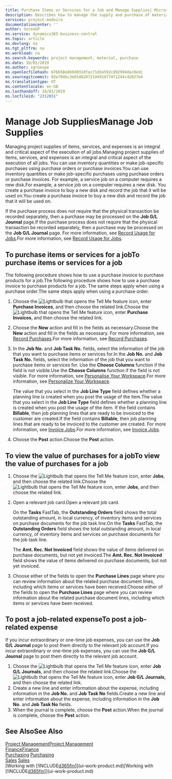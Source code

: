 ```yaml
---
title: Purchase Items or Services for a Job and Manage Supplies| Microsoft Docs
description: Describes how to manage the supply and purchase of material and services to jobs.
services: project-madeira
documentationcenter: ''
author: SorenGP
ms.service: dynamics365-business-central
ms.topic: article
ms.devlang: na
ms.tgt_pltfrm: na
ms.workload: na
ms.search.keywords: project management, material, purchase
ms.date: 10/01/2019
ms.author: sgroespe
ms.openlocfilehash: 676658e869d0310fac71dda592c892994dac0edc
ms.sourcegitcommit: 02e704bc3e01d62072144919774f1244c42827e4
ms.translationtype: HT
ms.contentlocale: en-GB
ms.lasthandoff: 10/01/2019
ms.locfileid: "2312851"
---
```

# <a name="manage-job-supplies"></a><span data-ttu-id="5a051-103">Manage Job Supplies</span><span class="sxs-lookup"><span data-stu-id="5a051-103">Manage Job Supplies</span></span>
<span data-ttu-id="5a051-104">Managing project supplies of items, services, and expenses is an integral and critical aspect of the execution of all jobs.</span><span class="sxs-lookup"><span data-stu-id="5a051-104">Managing project supplies of items, services, and expenses is an integral and critical aspect of the execution of all jobs.</span></span> <span data-ttu-id="5a051-105">You can use inventory quantities or make job-specific purchases using purchase orders or purchase invoices.</span><span class="sxs-lookup"><span data-stu-id="5a051-105">You can use inventory quantities or make job-specific purchases using purchase orders or purchase invoices.</span></span> <span data-ttu-id="5a051-106">For example, a service job on a computer requires a new disk.</span><span class="sxs-lookup"><span data-stu-id="5a051-106">For example, a service job on a computer requires a new disk.</span></span> <span data-ttu-id="5a051-107">You create a purchase invoice to buy a new disk and record the job that it will be used on.</span><span class="sxs-lookup"><span data-stu-id="5a051-107">You create a purchase invoice to buy a new disk and record the job that it will be used on.</span></span>

<span data-ttu-id="5a051-108">If the purchase process does not require that the physical transaction be recorded separately, then a purchase may be processed on the **Job G/L Journal** page.</span><span class="sxs-lookup"><span data-stu-id="5a051-108">If the purchase process does not require that the physical transaction be recorded separately, then a purchase may be processed on the **Job G/L Journal** page.</span></span> <span data-ttu-id="5a051-109">For more information, see [Record Usage for Jobs](projects-how-record-job-usage.md).</span><span class="sxs-lookup"><span data-stu-id="5a051-109">For more information, see [Record Usage for Jobs](projects-how-record-job-usage.md).</span></span>

## <a name="to-purchase-items-or-services-for-a-job"></a><span data-ttu-id="5a051-110">To purchase items or services for a job</span><span class="sxs-lookup"><span data-stu-id="5a051-110">To purchase items or services for a job</span></span>
<span data-ttu-id="5a051-111">The following procedure shows how to use a purchase invoice to purchase products for a job.</span><span class="sxs-lookup"><span data-stu-id="5a051-111">The following procedure shows how to use a purchase invoice to purchase products for a job.</span></span> <span data-ttu-id="5a051-112">The same steps apply when using a purchase order.</span><span class="sxs-lookup"><span data-stu-id="5a051-112">The same steps apply when using a purchase order.</span></span>  

1. <span data-ttu-id="5a051-113">Choose the ![Lightbulb that opens the Tell Me feature](media/ui-search/search_small.png "Tell me what you want to do") icon, enter **Purchase Invoices**, and then choose the related link.</span><span class="sxs-lookup"><span data-stu-id="5a051-113">Choose the ![Lightbulb that opens the Tell Me feature](media/ui-search/search_small.png "Tell me what you want to do") icon, enter **Purchase Invoices**, and then choose the related link.</span></span>  
2. <span data-ttu-id="5a051-114">Choose the **New** action and fill in the fields as necessary.</span><span class="sxs-lookup"><span data-stu-id="5a051-114">Choose the **New** action and fill in the fields as necessary.</span></span> <span data-ttu-id="5a051-115">For more information, see [Record Purchases](purchasing-how-record-purchases.md).</span><span class="sxs-lookup"><span data-stu-id="5a051-115">For more information, see [Record Purchases](purchasing-how-record-purchases.md).</span></span>
3. <span data-ttu-id="5a051-116">In the **Job No.** and **Job Task No.** fields, select the information of the job that you want to purchase items or services for.</span><span class="sxs-lookup"><span data-stu-id="5a051-116">In the **Job No.** and **Job Task No.** fields, select the information of the job that you want to purchase items or services for.</span></span> <span data-ttu-id="5a051-117">Use the **Choose Columns** function if the field is not visible.</span><span class="sxs-lookup"><span data-stu-id="5a051-117">Use the **Choose Columns** function if the field is not visible.</span></span> <span data-ttu-id="5a051-118">For more information, see [Personalise Your Workspace](ui-personalization-user.md).</span><span class="sxs-lookup"><span data-stu-id="5a051-118">For more information, see [Personalize Your Workspace](ui-personalization-user.md).</span></span>

    <span data-ttu-id="5a051-119">The value that you select in the **Job Line Type** field defines whether a planning line is created when you post the usage of the item.</span><span class="sxs-lookup"><span data-stu-id="5a051-119">The value that you select in the **Job Line Type** field defines whether a planning line is created when you post the usage of the item.</span></span> <span data-ttu-id="5a051-120">If the field contains **Billable**, then job planning lines that are ready to be invoiced to the customer are created.</span><span class="sxs-lookup"><span data-stu-id="5a051-120">If the field contains **Billable**, then job planning lines that are ready to be invoiced to the customer are created.</span></span> <span data-ttu-id="5a051-121">For more information, see [Invoice Jobs](projects-how-invoice-jobs.md).</span><span class="sxs-lookup"><span data-stu-id="5a051-121">For more information, see [Invoice Jobs](projects-how-invoice-jobs.md).</span></span>
4. <span data-ttu-id="5a051-122">Choose the **Post** action.</span><span class="sxs-lookup"><span data-stu-id="5a051-122">Choose the **Post** action.</span></span>

## <a name="to-view-the-value-of-purchases-for-a-job"></a><span data-ttu-id="5a051-123">To view the value of purchases for a job</span><span class="sxs-lookup"><span data-stu-id="5a051-123">To view the value of purchases for a job</span></span>
1. <span data-ttu-id="5a051-124">Choose the ![Lightbulb that opens the Tell Me feature](media/ui-search/search_small.png "Tell me what you want to do") icon, enter **Jobs**, and then choose the related link.</span><span class="sxs-lookup"><span data-stu-id="5a051-124">Choose the ![Lightbulb that opens the Tell Me feature](media/ui-search/search_small.png "Tell me what you want to do") icon, enter **Jobs**, and then choose the related link.</span></span>
2. <span data-ttu-id="5a051-125">Open a relevant job card.</span><span class="sxs-lookup"><span data-stu-id="5a051-125">Open a relevant job card.</span></span>

    <span data-ttu-id="5a051-126">On the **Tasks** FastTab, the **Outstanding Orders** field shows the total outstanding amount, in local currency, of inventory items and services on purchase documents for the job task line.</span><span class="sxs-lookup"><span data-stu-id="5a051-126">On the **Tasks** FastTab, the **Outstanding Orders** field shows the total outstanding amount, in local currency, of inventory items and services on purchase documents for the job task line.</span></span>  

    <span data-ttu-id="5a051-127">The **Amt. Rec. Not Invoiced** field shows the value of items delivered on purchase documents, but not yet invoiced.</span><span class="sxs-lookup"><span data-stu-id="5a051-127">The **Amt. Rec. Not Invoiced** field shows the value of items delivered on purchase documents, but not yet invoiced.</span></span>  
3. <span data-ttu-id="5a051-128">Choose either of the fields to open the **Purchase Lines** page where you can review information about the related purchase document lines, including which items or services have been received.</span><span class="sxs-lookup"><span data-stu-id="5a051-128">Choose either of the fields to open the **Purchase Lines** page where you can review information about the related purchase document lines, including which items or services have been received.</span></span>

## <a name="to-post-a-job-related-expense"></a><span data-ttu-id="5a051-129">To post a job-related expense</span><span class="sxs-lookup"><span data-stu-id="5a051-129">To post a job-related expense</span></span>
<span data-ttu-id="5a051-130">If you incur extraordinary or one-time job expenses, you can use the **Job G/L Journal** page to post them directly to the relevant job account.</span><span class="sxs-lookup"><span data-stu-id="5a051-130">If you incur extraordinary or one-time job expenses, you can use the **Job G/L Journal** page to post them directly to the relevant job account.</span></span>

1. <span data-ttu-id="5a051-131">Choose the ![Lightbulb that opens the Tell Me feature](media/ui-search/search_small.png "Tell me what you want to do") icon, enter **Job G/L Journals**, and then choose the related link.</span><span class="sxs-lookup"><span data-stu-id="5a051-131">Choose the ![Lightbulb that opens the Tell Me feature](media/ui-search/search_small.png "Tell me what you want to do") icon, enter **Job G/L Journals**, and then choose the related link.</span></span>  
2. <span data-ttu-id="5a051-132">Create a new line and enter information about the expense, including information in the **Job No.** and **Job Task No** fields.</span><span class="sxs-lookup"><span data-stu-id="5a051-132">Create a new line and enter information about the expense, including information in the **Job No.** and **Job Task No** fields.</span></span>  
3. <span data-ttu-id="5a051-133">When the journal is complete, choose the **Post** action.</span><span class="sxs-lookup"><span data-stu-id="5a051-133">When the journal is complete, choose the **Post** action.</span></span>

## <a name="see-also"></a><span data-ttu-id="5a051-134">See Also</span><span class="sxs-lookup"><span data-stu-id="5a051-134">See Also</span></span>
[<span data-ttu-id="5a051-135">Project Management</span><span class="sxs-lookup"><span data-stu-id="5a051-135">Project Management</span></span>](projects-manage-projects.md)  
[<span data-ttu-id="5a051-136">Finance</span><span class="sxs-lookup"><span data-stu-id="5a051-136">Finance</span></span>](finance.md)  
<span data-ttu-id="5a051-137">[Purchasing](purchasing-manage-purchasing.md)       </span><span class="sxs-lookup"><span data-stu-id="5a051-137">[Purchasing](purchasing-manage-purchasing.md)       </span></span>  
<span data-ttu-id="5a051-138">[Sales](sales-manage-sales.md)    </span><span class="sxs-lookup"><span data-stu-id="5a051-138">[Sales](sales-manage-sales.md)    </span></span>  
<span data-ttu-id="5a051-139">[Working with [!INCLUDE[d365fin](includes/d365fin_md.md)]](ui-work-product.md)</span><span class="sxs-lookup"><span data-stu-id="5a051-139">[Working with [!INCLUDE[d365fin](includes/d365fin_md.md)]](ui-work-product.md)</span></span>  
